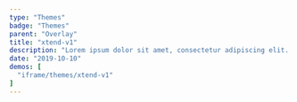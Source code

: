 ```yaml
---
type: "Themes"
badge: "Themes"
parent: "Overlay"
title: "xtend-v1"
description: "Lorem ipsum dolor sit amet, consectetur adipiscing elit. Nunc tempus laoreet leo sit amet iaculis."
date: "2019-10-10"
demos: [
  "iframe/themes/xtend-v1"
]
---
```

